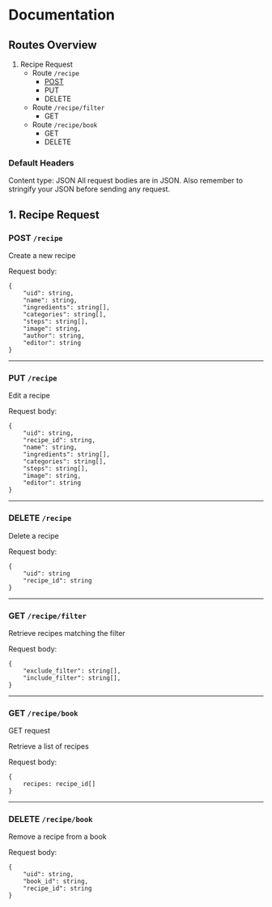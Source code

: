 # Documentation

## Routes Overview

1. Recipe Request
    * Route `/recipe` 
        * [POST](###POST-`/recipe`)
        * PUT 
        * DELETE
    * Route `/recipe/filter` 
        * GET
    * Route `/recipe/book` 
        * GET 
        * DELETE
        
### Default Headers
Content type: JSON
All request bodies are in JSON. Also remember to stringify your JSON before sending any request.


## 1. Recipe Request

### POST `/recipe`

Create a new recipe 

Request body:

```
{
    "uid": string,
    "name": string,
    "ingredients": string[],
    "categories": string[],
    "steps": string[],
    "image": string,
    "author": string,
    "editor": string
}
```

---

### PUT `/recipe`

Edit a recipe 

Request body:

```
{
    "uid": string,
    "recipe_id": string,
    "name": string,
    "ingredients": string[],
    "categories": string[],
    "steps": string[],
    "image": string,
    "editor": string
}
```

---

### DELETE `/recipe`

Delete a recipe

Request body:
```
{
    "uid": string
    "recipe_id": string
}
```

---

### GET `/recipe/filter`

Retrieve recipes matching the filter

Request body:
```
{
    "exclude_filter": string[],
    "include_filter": string[],
}
```

---

### GET `/recipe/book`

GET request

Retrieve a list of recipes

Request body:
```
{
    recipes: recipe_id[]
}
```

---

### DELETE `/recipe/book`

Remove a recipe from a book

Request body:
```
{
    "uid": string,
    "book_id": string,
    "recipe_id": string
}
```
